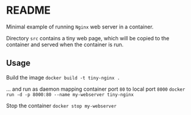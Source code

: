 README
======

Minimal example of running `Nginx` web server in a container.

Directory `src` contains a tiny web page, which will be copied to the container and served when the container is run.

## Usage

Build the image
`docker build -t tiny-nginx .`

... and run as daemon mapping container port `80` to local port `8000`
`docker run -d -p 8000:80 --name my-webserver tiny-nginx`

Stop the container
`docker stop my-webserver`
